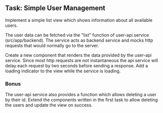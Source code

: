 ## Task: Simple User Management

Implement a simple list view which shows information about all available users. 

The user data can be fetched via the "list" function of user-api.service (src/app/backend).
The service acts as backend service and mocks http requests that would normally go to the server. 

Create a new component that renders the data provided by the user-api service. 
Since most http requests are not instantaneous the api service will delay each request by two seconds before
sending a response. Add a loading indicator to the view while the service is loading.

### Bonus

The user-api service also provides a function which allows deleting a user by their id.
Extend the components written in the first task to allow deleting the users and update the view on success.

